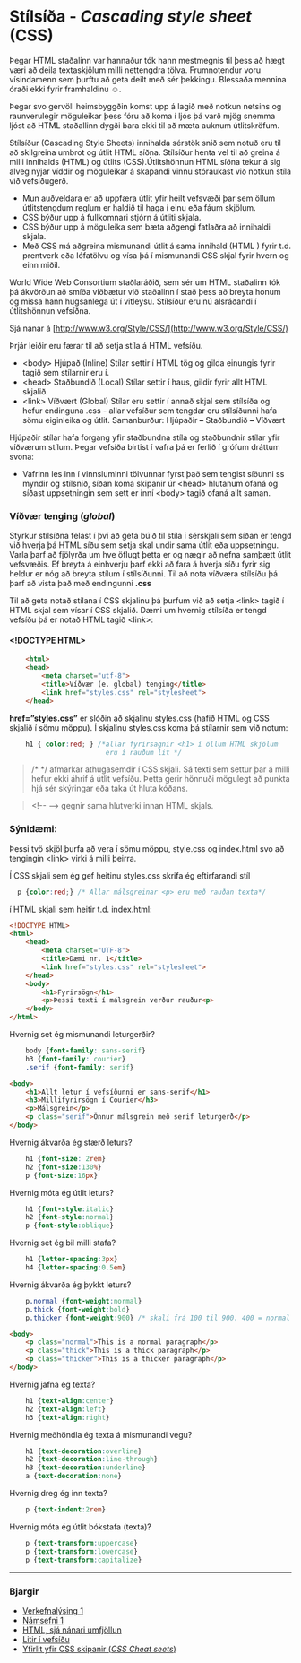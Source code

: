 # Stílsíða - _Cascading style sheet_ (CSS)

Þegar HTML staðalinn var hannaður tók hann mestmegnis til þess að hægt væri að deila textaskjölum milli nettengdra tölva. Frumnotendur voru vísindamenn sem þurftu að geta deilt með sér þekkingu. Blessaða mennina óraði ekki fyrir framhaldinu ☺.

Þegar svo gervöll heimsbyggðin komst upp á lagið með notkun netsins og raunverulegir möguleikar þess fóru að koma í ljós þá varð mjög snemma ljóst að HTML staðallinn dygði bara ekki til að mæta auknum útlitskröfum.

Stílsíður (Cascading Style Sheets) innihalda sérstök snið sem notuð eru til að skilgreina umbrot og útlit HTML síðna. Stílsíður henta vel til að greina á milli innihalds (HTML) og útlits (CSS).Útlitshönnun HTML síðna tekur á sig alveg nýjar víddir og möguleikar á skapandi vinnu stóraukast við notkun stíla við vefsíðugerð.

* Mun auðveldara er að uppfæra útlit yfir heilt vefsvæði þar sem öllum
útlitstengdum reglum er haldið til haga í einu eða fáum skjölum.
* CSS býður upp á fullkomnari stjórn á útliti skjala.
* CSS býður upp á möguleika sem bæta aðgengi fatlaðra að innihaldi skjala.
* Með CSS má aðgreina mismunandi útlit á sama innihald (HTML ) fyrir t.d.
prentverk eða lófatölvu og vísa þá í mismunandi CSS skjal fyrir hvern og einn
miðil.

World Wide Web Consortium staðlaráðið, sem sér um HTML staðalinn tók þá ákvörðun að smíða viðbætur við staðalinn í stað þess að breyta honum og missa hann hugsanlega út í vitleysu. Stílsíður eru nú alsráðandi í útlitshönnun vefsíðna.

Sjá nánar á [http://www.w3.org/Style/CSS/](http://www.w3.org/Style/CSS/)


Þrjár leiðir eru færar til að setja stíla á HTML vefsíðu.

* &lt;body> Hjúpað (Inline)
Stílar settir í HTML tög og gilda einungis fyrir tagið sem stílarnir eru í.
* &lt;head> Staðbundið (Local)
Stílar settir í haus, gildir fyrir allt HTML skjalið.
* &lt;link> Víðvært (Global)
Stílar eru settir í annað skjal sem stílsíða og hefur endinguna .css - allar
vefsíður sem tengdar eru stílsíðunni hafa sömu eiginleika og útlit.
Samanburður: Hjúpaðir **–** Staðbundið **–** Víðvært

Hjúpaðir stílar hafa forgang yfir staðbundna stíla og staðbundnir stílar yfir víðværum stílum. Þegar vefsíða birtist í vafra þá er ferlið í grófum dráttum svona:

* Vafrinn les inn í vinnsluminni tölvunnar fyrst það sem tengist síðunni ss myndir og stílsnið, síðan koma skipanir úr &lt;head> hlutanum ofaná og síðast uppsetningin sem sett er inní &lt;body> tagið ofaná allt saman.

### Víðvær tenging (_global_)

Styrkur stílsíðna felast í því að geta búið til stíla í sérskjali sem síðan er tengd við hverja þá HTML síðu sem setja skal undir sama útlit eða uppsetningu. Varla þarf að fjölyrða um hve öflugt þetta er og nægir að nefna samþætt útlit vefsvæðis. Ef breyta á einhverju þarf ekki að fara á hverja síðu fyrir sig heldur er nóg að breyta stílum í stílsíðunni. Til að nota víðværa stílsíðu þá þarf að vista það með endingunni **.css**

Til að geta notað stílana í CSS skjalinu þá þurfum við að setja &lt;link> tagið í HTML skjal sem vísar í CSS skjalið. Dæmi um hvernig stílsíða er tengd vefsíðu þá er notað HTML tagið &lt;link>:

#### &lt;!DOCTYPE HTML>

```HTML
    <html>
    <head>
        <meta charset="utf-8">
        <title>Víðvær (e. global) tenging</title>
        <link href="styles.css" rel="stylesheet">
    </head>

```

**href=”styles.css”** er slóðin að skjalinu styles.css (hafið HTML og CSS skjalið í sömu möppu). Í skjalinu styles.css koma þá stílarnir sem við notum:

```CSS
    h1 { color:red; } /*allar fyrirsagnir <h1> í öllum HTML skjölum 
                        eru í rauðum lit */
```

> /*  */ afmarkar athugasemdir í CSS skjali. Sá texti sem settur þar á milli hefur ekki áhrif á útlit vefsíðu. Þetta gerir hönnuði mögulegt að punkta hjá sér skýringar eða taka út hluta kóðans. 

> &lt;!-- --> gegnir sama hlutverki innan HTML skjals.

### Sýnidæmi:

Þessi tvö skjöl þurfa að vera í sömu möppu, style.css og index.html svo að
tengingin &lt;link> virki á milli þeirra.

Í CSS skjali sem ég gef heitinu styles.css skrifa ég eftirfarandi stíl

```CSS
  p {color:red;} /* Allar málsgreinar <p> eru með rauðan texta*/
```

í HTML skjali sem heitir t.d. index.html:

```HTML
<!DOCTYPE HTML>
<html>
    <head>
        <meta charset="UTF-8">
        <title>Dæmi nr. 1</title>
        <link href="styles.css" rel="stylesheet">
    </head>
    <body>
        <h1>Fyrirsögn</h1>
        <p>Þessi texti í málsgrein verður rauður<p>
    </body>
</html>
```

Hvernig set ég mismunandi leturgerðir?

```CSS
    body {font-family: sans-serif}
    h3 {font-family: courier}
    .serif {font-family: serif}
```

```HTML
<body>
    <h1>Allt letur í vefsíðunni er sans-serif</h1>
    <h3>Millifyrirsögn í Courier</h3>
    <p>Málsgrein</p>
    <p class="serif">Önnur málsgrein með serif leturgerð</p>
</body>
```
Hvernig ákvarða ég stærð leturs?

```CSS
    h1 {font-size: 2rem}
    h2 {font-size:130%}
    p {font-size:16px}
```

Hvernig móta ég útlit leturs?

```CSS
    h1 {font-style:italic}
    h2 {font-style:normal}
    p {font-style:oblique}
```
Hvernig set ég bil milli stafa?

```CSS
    h1 {letter-spacing:3px}
    h4 {letter-spacing:0.5em}
```
Hvernig ákvarða ég þykkt leturs?

```CSS
    p.normal {font-weight:normal}
    p.thick {font-weight:bold}
    p.thicker {font-weight:900} /* skali frá 100 til 900. 400 = normal */ 
```

```HTML
<body>
    <p class="normal">This is a normal paragraph</p>
    <p class="thick">This is a thick paragraph</p>
    <p class="thicker">This is a thicker paragraph</p>
</body>
```

Hvernig jafna ég texta?

```CSS
    h1 {text-align:center}
    h2 {text-align:left}
    h3 {text-align:right}
```

Hvernig meðhöndla ég texta á mismunandi vegu?

```CSS
    h1 {text-decoration:overline}
    h2 {text-decoration:line-through}
    h3 {text-decoration:underline}
    a {text-decoration:none}
```

Hvernig dreg ég inn texta?

```CSS
    p {text-indent:2rem}
```
Hvernig móta ég útlit bókstafa (texta)?

```CSS
    p {text-transform:uppercase}
    p {text-transform:lowercase}
    p {text-transform:capitalize}

```

---

### Bjargir

* [Verkefnalýsing 1](../../)
* [Námsefni 1](../)
* [HTML, sjá nánari umfjöllun](README.md)
* [Litir í vefsíðu](litir.md)
* [Yfirlit yfir CSS skipanir (_CSS Cheat seets_)](https://cheatsheets.shecodes.io/css)
